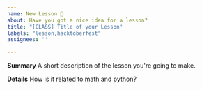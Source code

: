 ```yaml
---
name: New Lesson 🔡
about: Have you got a nice idea for a lesson?
title: "[CLASS] Title of your Lesson"
labels: "lesson,hacktoberfest"
assignees: ''

---
```


**Summary**
A short description of the lesson you're going to make.

**Details**
How is it related to math and python?
